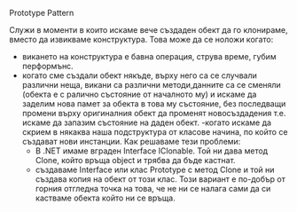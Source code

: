 ﻿Prototype Pattern

Служи в моменти в които искаме вече създаден обект да го клонираме, вместо да извикваме конструктура. Това може да се ноложи когато:
- викането на конструктура е бавна операция, струва време, губим перформънс.
- когато сме създали обект някъде, върху него са се случвали различни неща, викани са различни методи,данните са се сменяли (обекта е с ралично състояние от началното му) и искаме да заделим нова памет за обекта в това му състояние, без последващи промени върху   оригиналния обект да променят  новосъздадения т.е. искаме да запазим състояние на даден обект.
	-когато искаме да скрием в някаква наша подструктура от класове начина, по който се създават нови инстанции.
	Как решаваме тези проблеми:
	- В .NET имаме вграден Interface IClonable. Той ни дава метод Clone,  който връща object и трябва да бъде кастнат.
	- създаваме Interface или клас Prototype с метод Clone и той ни създава  копия на обект от този клас. Този вариант е по-добър от горния отгледна  точка на това, че не ни се налага сами да си кастваме обекта който ни се връща.
